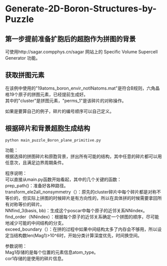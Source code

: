 # Generate-2D-Boron-Structures-by-Puzzle


## 第一步提前准备扩胞后的超胞作为拼图的背景

可使用http://sagar.compphys.cn/sagar 网站上的 Specific Volume Supercell Generator 功能。  


## 获取拼图元素
在该例中使用的"19atoms_boron_envir_notINatoms.mat"是符合B规则，六角晶格19个原子的拼图元素，已经提前生成好。  
其中的"cluster"是拼图元素，"perms_1"是该碎片的对称操作。  

如果是要算自己的例子，碎片的编号顺序可以自己定义。  


## 根据碎片和背景超胞生成结构

```
python main_puzzle_Boron_plane_primitive.py
```  
功能：  
根据选择的拼图碎片和原胞背景，拼出所有可能的结构，其中任意的碎片都可以用任意次，且满足边界周期条件。



程序说明：  
可以直接从main.py函数开始看起，其中的几个关键的函数：  
prep_path()：准备好各种路径。  
transform_ele2all_nonsymmetry（）：原先的cluster碎片中每个碎片都是对称不等价的，但实际上拼图的时候碎片是有方向性的，所以在具体拼的时候需要拿回所有对称等价的碎片。  
NNfind_3(basis, bb)：生成这个poscar中每个原子的近邻关系NNindex。  
find_order（NNindex）：根据每个原子的近邻关系确定一个拼图的顺序，尽可能地减少可能的中间结构的分支。  
exceed_boundary（）：在拼的过程中如果中间结构太多了内存会不够用，所以设定当结构数len(Mag1)>10^6时，开始分类计算深度优先，时间换空间。  


参数说明：  
Mag1存储的是每个位置的元素信息atom_type。  
cor1存储的是使用的碎片信息。  





